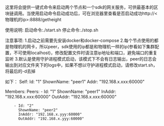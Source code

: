 这里将会提供一键式命令来启动两个节点和一个sdk的网关服务，可供最基本的区块链调用。当使用启动命令启动成功后，可在浏览器里查看是否启动成功http://<物理机的ip>:8888/getheight

使用说明:
启动命令:./start.sh
停止命令:./stop.sh

注意事项:
1.启动之前需要先安装docker和docker-compose
2.每个节点使用的都是物理机的网卡，所以peer，sdk使用的ip都是和物理机一样的ip(参看如下集群配置，不可使用localhost)，修改配置文件时请注意ip地址和端口，避免端口的重复监听
3.默认是使用守护进程模式启动，该模式下不会有日志输出，peer的日志会输出到对应文件夹下的logs中，如果不想以守护进程模式启动，请修改start.sh，将最后的-d去掉

如下：
Self:
    Id: "1"
    ShownName: "peer1"
    Addr: "192.168.x.xxx:60000"

Members:
    Peers:
        - Id: "1"
          ShownName: "peer1"
          InAddr: "192.168.x.xxx:60000"
          OutAddr: "192.168.x.xxx:60000"

        - Id: "2"
          ShownName: "peer2"
          InAddr: "192.168.x.yyy:60000"
          OutAddr: "192.168.x.yyy:60000"
        